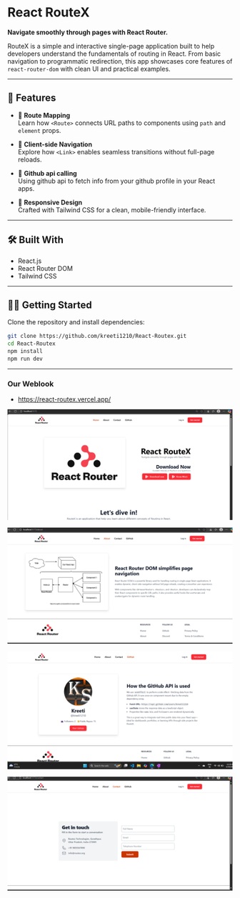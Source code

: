 # React RouteX

**Navigate smoothly through pages with React Router.**

RouteX is a simple and interactive single-page application built to help developers understand the fundamentals of routing in React. From basic navigation to programmatic redirection, this app showcases core features of `react-router-dom` with clean UI and practical examples.

---

## 🚀 Features

- 📌 **Route Mapping**  
  Learn how `<Route>` connects URL paths to components using `path` and `element` props.

- 🔗 **Client-side Navigation**  
  Explore how `<Link>` enables seamless transitions without full-page reloads.

- 🧭 **Github api calling**  
  Using github api to fetch info from your github profile in your React apps.

- 📱 **Responsive Design**  
  Crafted with Tailwind CSS for a clean, mobile-friendly interface.

---

## 🛠️ Built With

- React.js
- React Router DOM
- Tailwind CSS


---

## 🧑‍💻 Getting Started

Clone the repository and install dependencies:

```bash
git clone https://github.com/kreeti1210/React-Routex.git
cd React-Routex
npm install
npm run dev

```

---

### Our Weblook

 - https://react-routex.vercel.app/

![alt text](image.png)

![alt text](image-1.png)

![alt text](image-2.png)

![alt text](image-3.png)
